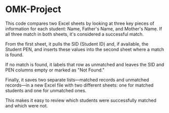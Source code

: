 # OMK-Project

This code compares two Excel sheets by looking at three key pieces of information for each student: Name, Father's Name, and Mother's Name. If all three match in both sheets, it's considered a successful match.

From the first sheet, it pulls the SID (Student ID) and, if available, the Student PEN, and inserts these values into the second sheet where a match is found.

If no match is found, it labels that row as unmatched and leaves the SID and PEN columns empty or marked as "Not Found."

Finally, it saves two separate lists—matched records and unmatched records—in a new Excel file with two different sheets: one for matched students and one for unmatched ones.

This makes it easy to review which students were successfully matched and which were not.
